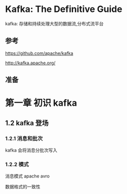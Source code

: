 # Kafka: The Definitive Guide

kafka: 存储和持续处理大型的数据流,分布式流平台

## 参考

https://github.com/apache/kafka

http://kafka.apache.org/

## 准备


# 第一章 初识 kafka

## 1.2 kafka 登场

### 1.2.1 消息和批次

kafka 会将消息分批次写入

### 1.2.2 模式

消息模式   apache avro

数据格式的一致性
















